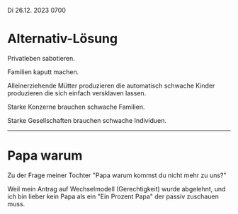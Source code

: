 Di 26.12. 2023 0700

# Alternativ-Lösung

Privatleben sabotieren.

Familien kaputt machen.

Alleinerziehende Mütter produzieren
die automatisch
schwache Kinder produzieren
die sich einfach versklaven lassen.

Starke Konzerne brauchen schwache Familien.

Starke Gesellschaften brauchen schwache Individuen.

----

# Papa warum

Zu der Frage meiner Tochter
"Papa warum
kommst du nicht mehr zu uns?"

Weil mein Antrag auf Wechselmodell
(Gerechtigkeit)
wurde abgelehnt,
und ich bin lieber kein Papa
als ein "Ein Prozent Papa"
der passiv zuschauen muss.
